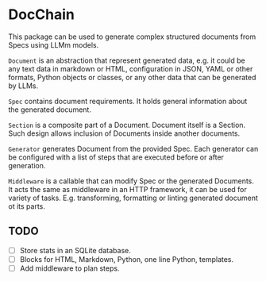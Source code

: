 # DocChain

This package can be used to generate complex structured documents from Specs using LLMm models.

`Document` is an abstraction that represent generated data, e.g. it could be any text data in
markdown or HTML, configuration in JSON, YAML or other formats, Python objects or classes, or any
other data that can be generated by LLMs.

`Spec` contains document requirements. It holds general information about the generated document.

`Section` is a composite part of a Document. Document itself is a Section. Such design allows
inclusion of Documents inside another documents.

`Generator` generates Document from the provided Spec. Each generator can be configured with a list
of steps that are executed before or after generation.

`Middleware` is a callable that can modify Spec or the generated Documents. It acts the same as
middleware in an HTTP framework, it can be used for variety of tasks. E.g. transforming, formatting
or linting generated document ot its parts.

## TODO

- [ ] Store stats in an SQLite database.
- [ ] Blocks for HTML, Markdown, Python, one line Python, templates.
- [ ] Add middleware to plan steps.
